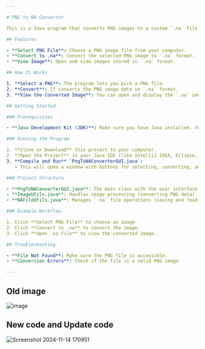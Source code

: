 ```yaml
---

# PNG to NA Converter

This is a Java program that converts PNG images to a custom `.na` file format. You can select a PNG image, convert it to `.na`, and view the converted image.

## Features

- **Select PNG File**: Choose a PNG image file from your computer.
- **Convert to .na**: Convert the selected PNG image to `.na` format.
- **View Image**: Open and view images stored in `.na` format.

## How It Works

1. **Select a PNG**: The program lets you pick a PNG file.
2. **Convert**: It converts the PNG image data to `.na` format.
3. **View the Converted Image**: You can open and display the `.na` image.

## Getting Started

### Prerequisites

- **Java Development Kit (JDK)**: Make sure you have Java installed. You can download it [here](https://www.oracle.com/java/technologies/javase-downloads.html).

### Running the Program

1. **Clone or Download** this project to your computer.
2. **Open the Project** in your Java IDE (like IntelliJ IDEA, Eclipse, or NetBeans).
3. **Compile and Run** `PngToNAConverterGUI.java`:
   - This will open a window with buttons for selecting, converting, and viewing files.

### Project Structure

- **PngToNAConverterGUI.java**: The main class with the user interface.
- **ImageUtils.java**: Handles image processing (converting PNG data).
- **NAFileUtils.java**: Manages `.na` file operations (saving and reading).

### Example Workflow

1. Click **Select PNG File** to choose an image.
2. Click **Convert to .na** to convert the image.
3. Click **Open .na File** to view the converted image.

## Troubleshooting

- **File Not Found**: Make sure the PNG file is accessible.
- **Conversion Errors**: Check if the file is a valid PNG image.

---
```

## Old image

![image](https://github.com/user-attachments/assets/b631df7f-0560-4245-91c4-3a9bb8fcdb64)

## New code and Update code
![Screenshot 2024-11-14 170951](https://github.com/user-attachments/assets/df9f71ca-c28d-4b6e-8433-44cb1accda34)
